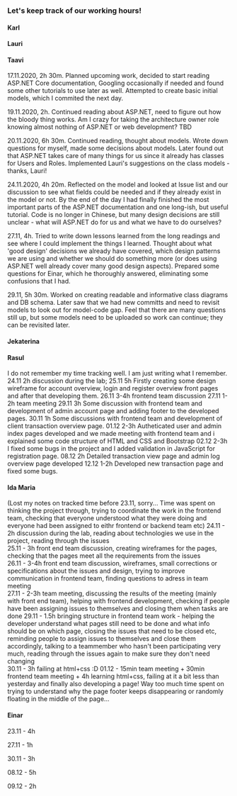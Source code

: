 ### Let's keep track of our working hours!

#### Karl

#### Lauri

#### Taavi

17.11.2020, 2h 30m. Planned upcoming work, decided to start reading ASP.NET Core documentation, Googling occasionally if needed and found some other tutorials to use later as well. Attempted to create basic initial models, which I commited the next day.

19.11.2020, 2h. Continued reading about ASP.NET, need to figure out how the bloody thing works. Am I crazy for taking the architecture owner role knowing almost nothing of ASP.NET or web development? TBD

20.11.2020, 6h 30m. Continued reading, thought about models. Wrote down questions for myself, made some decisions about models. Later found out that ASP.NET takes care of many things for us since it already has classes for Users and Roles. Implemented Lauri's suggestions on the class models - thanks, Lauri!

24.11.2020, 4h 20m. Reflected on the model and looked at Issue list and our discussion to see what fields could be needed and if they already exist in the model or not. By the end of the day I had finally finished the most important parts of the ASP.NET documentation and one long-ish, but useful tutorial. Code is no longer in Chinese, but many design decisions are still unclear - what will ASP.NET do for us and what we have to do ourselves?

27.11, 4h. Tried to write down lessons learned from the long readings and see where I could implement the things I learned. Thought about what 'good design' decisions we already have covered, which design patterns we are using and whether we should do something more (or does using ASP.NET well already cover many good design aspects). Prepared some questions for Einar, which he thoroughly answered, eliminating some confusions that I had. 

29.11, 5h 30m. Worked on creating readable and informative class diagrams and DB schema. Later saw that we had new committs and need to revisit models to look out for model-code gap. Feel that there are many questions still up, but some models need to be uploaded so work can continue; they can be revisited later.

#### Jekaterina

#### Rasul
I do not remember my time tracking well. I am just writing what I remember. 
24.11 2h discussion during the lab;
25.11 5h Firstly creating some design wireframe for account overview, login and register overview front pages and after that developing them.
26.11 3-4h frontend team discussion
27.11 1-2h team meeting
29.11 3h Some discussion with frontend team and development of admin account page and adding footer to the developed pages.
30.11 1h Some discussions with frontend team and development of client transaction overview page.
01.12 2-3h Autheticated user and admin index pages developed and we made meeting with frontend team and i explained some code structure of HTML and CSS and Bootstrap
02.12 2-3h I fixed some bugs in the project and I added validation in JavaScript for registration page.
08.12 2h Detailed transaction view page and admin log overview page developed
12.12 1-2h Developed new transaction page and fixed some bugs.
#### Ida Maria
(Lost my notes on tracked time before 23.11, sorry... Time was spent on thinking the project through, trying to coordinate the work in the frontend team, checking that everyone understood what they were doing and everyone had been assigned to eithr frontend or backend team etc)
24.11 - 2h discussion during the lab, reading about technologies we use in the project, reading through the issues<br>
25.11 - 3h front end team discussion, creating wireframes for the pages, checking that the pages meet all the requirements from the issues<br>
26.11 - 3-4h front end team discussion, wireframes, small corrections or specifications about the issues and design, trying to improve communication in frontend team, finding questions to adress in team meeting<br>
27.11 - 2-3h team meeting, discussing the results of the meeting (mainly with front end team), helping with frontend development, checking if people have been assigning issues to themselves and closing them when tasks are done
29.11 - 1.5h bringing structure in frontend team work - helping the developer understand what pages still need to be done and what info should be on which page, closing the issues that need to be closed etc, reminding people to assign issues to themselves and close them accordingly, talking to a teammember who hasn't been participating very much, reading through the issues again to make sure they don't need changing<br>
30.11 - 3h failing at html+css :D 
01.12 - 15min team meeting + 30min frontend team meeting + 4h learning html+css, failing at it a bit less than yesterday and finally also developing a page! Way too much time spent on trying to understand why the page footer keeps disappearing or randomly floating in the middle of the page...

#### Einar
23.11 - 4h

27.11 - 1h

30.11 - 3h

08.12 - 5h

09.12 - 2h
